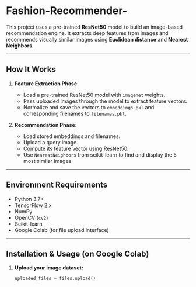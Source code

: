 # Fashion-Recommender-
This project uses a pre-trained **ResNet50** model to build an image-based recommendation engine. It extracts deep features from images and recommends visually similar images using **Euclidean distance** and **Nearest Neighbors**.

---




##  How It Works

1. **Feature Extraction Phase**:
   - Load a pre-trained ResNet50 model with `imagenet` weights.
   - Pass uploaded images through the model to extract feature vectors.
   - Normalize and save the vectors to `embeddings.pkl` and corresponding filenames to `filenames.pkl`.

2. **Recommendation Phase**:
   - Load stored embeddings and filenames.
   - Upload a query image.
   - Compute its feature vector using ResNet50.
   - Use `NearestNeighbors` from scikit-learn to find and display the 5 most similar images.





---

## Environment Requirements

- Python 3.7+
- TensorFlow 2.x
- NumPy
- OpenCV (`cv2`)
- Scikit-learn
- Google Colab (for file upload interface)

---

## Installation & Usage (on Google Colab)

1. **Upload your image dataset:**
   ```python
   uploaded_files = files.upload()
